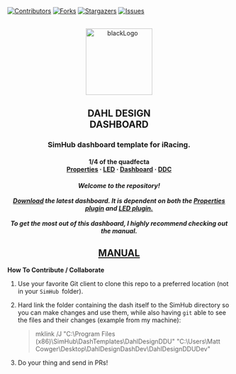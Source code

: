 [![Contributors][contributors-shield]][contributors-url]
[![Forks][forks-shield]][forks-url]
[![Stargazers][stars-shield]][stars-url]
[![Issues][issues-shield]][issues-url]


<!-- PROJECT LOGO -->
<br />
<div align="center">
    <img src="images/blackLogo.png" alt="blackLogo" height=150 >
  </a>

  <h2 align="center">DAHL DESIGN <br /> DASHBOARD</h2>


  <h3 <p align="center"> SimHub dashboard template for iRacing.</h3>
<h4 <p align="center"> 1/4 of the quadfecta 
    <br />
    <a href="https://github.com/andreasdahl1987/DahlDesignProperties">Properties</a>
    ·
    <a href="https://github.com/andreasdahl1987/DahlDesignLED">LED</a>
    ·
    <a href="https://github.com/andreasdahl1987/DahlDesignDash">Dashboard</a>
    ·
    <a href="https://github.com/andreasdahl1987/DahlDesignDDC">DDC</a>
  </p>
</div>

  <h5 align="center">Welcome to the repository!  <br /> <br /> 
    <a href="https://github.com/andreasdahl1987/DahlDesignDash/releases">Download</a> the latest dashboard.
    It is dependent on both the <a href="https://github.com/andreasdahl1987/DahlDesignProperties/releases">Properties plugin</a> and <a href="https://github.com/andreasdahl1987/DahlDesignLED/releases">LED plugin. </a> <br /> <br />  
    To get the most out of this dashboard, I highly recommend checking out the manual.</h5>
 <h2 <p align="center"> <a href=https://dahl-design.gitbook.io/dashboard/>MANUAL</a>
</h2>



**How To Contribute / Collaborate**



1. Use your favorite Git client to clone this repo to a preferred location (not in your `SimHub `folder).

2. Hard link the folder containing the dash itself to the SimHub directory so you can make changes and use them, while also having `git` able to see the files and their changes (example from my machine):
   
   > mklink /J "C:\Program Files (x86)\SimHub\DashTemplates\DahlDesignDDU" "C:\Users\Matt Cowger\Desktop\DahlDesignDashDev\DahlDesignDDUDev"

3. 
   Do your thing and send in PRs!



<!-- MARKDOWN LINKS & IMAGES -->
<!-- https://www.markdownguide.org/basic-syntax/#reference-style-links -->
[contributors-shield]: https://img.shields.io/github/contributors/andreasdahl1987/DahlDesignDash.svg?style=for-the-badge
[contributors-url]: https://github.com/andreasdahl1987/DahlDesignDash/graphs/contributors
[forks-shield]: https://img.shields.io/github/forks/andreasdahl1987/DahlDesignDash.svg?style=for-the-badge
[forks-url]: https://github.com/andreasdahl1987/DahlDesignDash/network/members
[stars-shield]: https://img.shields.io/github/stars/andreasdahl1987/DahlDesignDash.svg?style=for-the-badge
[stars-url]: https://github.com/andreasdahl1987/DahlDesignDash/stargazers
[issues-shield]: https://img.shields.io/github/issues/andreasdahl1987/DahlDesignDash.svg?style=for-the-badge
[issues-url]: https://github.com/andreasdahl1987/DahlDesignDash/issues
